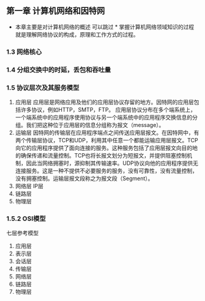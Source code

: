 ## 第一章 计算机网络和因特网
* 本章主要是对计算机网络的概述 可以跳过 *
掌握计算机网络领域知识的过程就是理解网络协议的构成，原理和工作方式的过程。
### 1.3 网络核心
### 1.4 分组交换中的时延，丢包和吞吐量
### 1.5 协议层次及其服务模型
1. 应用层
	应用层是网络应用及他们的应用层协议存留的地方。因特网的应用层包括许多协议，例如HTTP，SMTP，FTP。
	应用层协议分布在多个端系统上，一个端系统中的应用程序使用协议与另一个端系统中的应用程序交换信息的分组。我们把这种位于应用层的信息分组称为报文（message）。
2. 运输层
	因特网的传输层在应用程序端点之间传送应用层报文。在因特网中，有两个传输层协议，TCP和UDP，利用其中任意一个都能运输应用层报文。TCP向它的应用程序提供了面向连接的服务。这种服务包括了应用层报文向目的地的确保传递和流量控制。TCP也将长报文划分为短报文，并提供阻塞控制机制，因此当网络拥塞时，源抑制其传输速率。UDP协议向他的应用程序提供无连接服务。这是一种不提供不必要服务的服务，没有可靠性，没有流量控制，没有拥塞控制。运输层报文段称之为报文段（Segment）。
3. 网络层
	IP层
4. 链路层
5. 物理层 
### 1.5.2 OSI模型
七层参考模型
1. 应用层
2. 表示层
3. 会话层
4. 传输层
5. 网络层
6. 链路层
7. 物理层
	